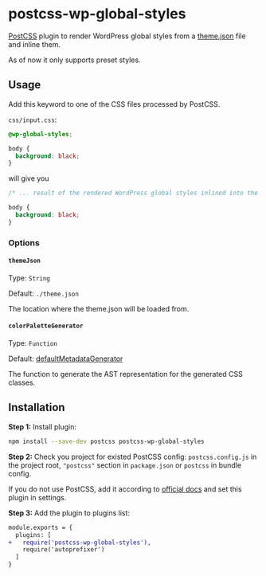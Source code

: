 # postcss-wp-global-styles

[PostCSS] plugin to render WordPress global styles from a [theme.json] file and inline them.

As of now it only supports preset styles.

[PostCSS]: https://github.com/postcss/postcss
[theme.json]: https://developer.wordpress.org/block-editor/how-to-guides/themes/theme-json/

## Usage
Add this keyword to one of the CSS files processed by PostCSS.

`css/input.css`:
```css
@wp-global-styles;

body {
  background: black;
}
```
will give you
```css
/* ... result of the rendered WordPress global styles inlined into the CSS file */

body {
  background: black;
}
```

### Options

#### `themeJson`

Type: `String`

Default: `./theme.json`

The location where the theme.json will be loaded from.

#### `colorPaletteGenerator`

Type: `Function`

Default: [defaultMetadataGenerator]

The function to generate the AST representation for the generated CSS classes.

[defaultMetadataGenerator]: https://github.com/luehrsenheinrich/postcss-wp-global-styles/blob/96026b5d9970589630345347db07a0ccce4f955a/lib/defaultGeneratorFunctions.js#L11

## Installation

**Step 1:** Install plugin:

```sh
npm install --save-dev postcss postcss-wp-global-styles
```

**Step 2:** Check you project for existed PostCSS config: `postcss.config.js`
in the project root, `"postcss"` section in `package.json`
or `postcss` in bundle config.

If you do not use PostCSS, add it according to [official docs]
and set this plugin in settings.

**Step 3:** Add the plugin to plugins list:

```diff
module.exports = {
  plugins: [
+   require('postcss-wp-global-styles'),
    require('autoprefixer')
  ]
}
```

[official docs]: https://github.com/postcss/postcss#usage
